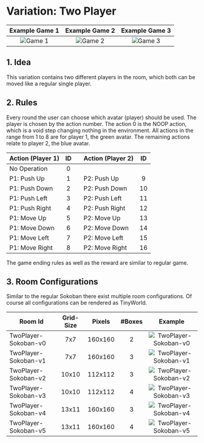 # Variation: Two Player

| Example Game 1 | Example Game 2 | Example Game 3 |
| :---: | :---: | :---: 
| ![Game 1](/docs/Animations/TwoPlayer_solved_0.gif?raw=true) | ![Game 2](/docs/Animations/TwoPlayer_solved_1.gif?raw=true) | ![Game 3](/docs/Animations/TwoPlayer_solved_2.gif?raw=true) |


## 1. Idea
This variation contains two different players in the room, which both can be moved like a regular single player.


## 2. Rules
Every round the user can choose which avatar (player) should be used. 
The player is chosen by the action number. 
The action 0 is the NOOP action, which is a void step changing nothing in the environment.
All actions in the range from 1 to 8 are for player 1, the green avatar.
The remaining actions relate to player 2, the blue avatar.

 | Action (Player 1) | ID    |  | Action (Player 2) | ID    | 
 | ----------------- | :---: |--| ----------------- | :---: |
 | No Operation      |  0    |  |                   |       |
 | P1: Push Up       |  1    |  | P2: Push Up       |  9    |  
 | P1: Push Down     |  2    |  | P2: Push Down     |  10   | 
 | P1: Push Left     |  3    |  | P2: Push Left     |  11   |  
 | P1: Push Right    |  4    |  | P2: Push Right    |  12   |    
 | P1: Move Up       |  5    |  | P2: Move Up       |  13   | 
 | P1: Move Down     |  6    |  | P2: Move Down     |  14   |
 | P1: Move Left     |  7    |  | P2: Move Left     |  15   |
 | P1: Move Right    |  8    |  | P2: Move Right    |  16   |


The game ending rules as well as the reward are similar to regular game. 

## 3. Room Configurations
Similar to the regular Sokoban there exist multiple room configurations. 
Of course all configurations can be rendered as TinyWorld.

| Room Id | Grid-Size | Pixels | #Boxes | Example | 
| ---     | :---:      | :---: | :---:   | :---: | 
| TwoPlayer-Sokoban-v0 |  7x7  | 160x160 | 2 | ![TwoPlayer-Sokoban-v0](/docs/rooms/TwoPlayer-Sokoban-v0.png)  | 
| TwoPlayer-Sokoban-v1 |  7x7  | 160x160 | 3 | ![TwoPlayer-Sokoban-v1](/docs/rooms/TwoPlayer-Sokoban-v1.png)   | 
| TwoPlayer-Sokoban-v2 | 10x10 | 112x112 | 3 | ![TwoPlayer-Sokoban-v2](/docs/rooms/TwoPlayer-Sokoban-v2.png)  |
| TwoPlayer-Sokoban-v3 | 10x10 | 112x112 | 4 | ![TwoPlayer-Sokoban-v3](/docs/rooms/TwoPlayer-Sokoban-v3.png)  |
| TwoPlayer-Sokoban-v4 | 13x11 | 160x160 | 3 | ![TwoPlayer-Sokoban-v4](/docs/rooms/TwoPlayer-Sokoban-v4.png)  | 
| TwoPlayer-Sokoban-v5 | 13x11 | 160x160 | 4 | ![TwoPlayer-Sokoban-v5](/docs/rooms/TwoPlayer-Sokoban-v5.png)   | 
